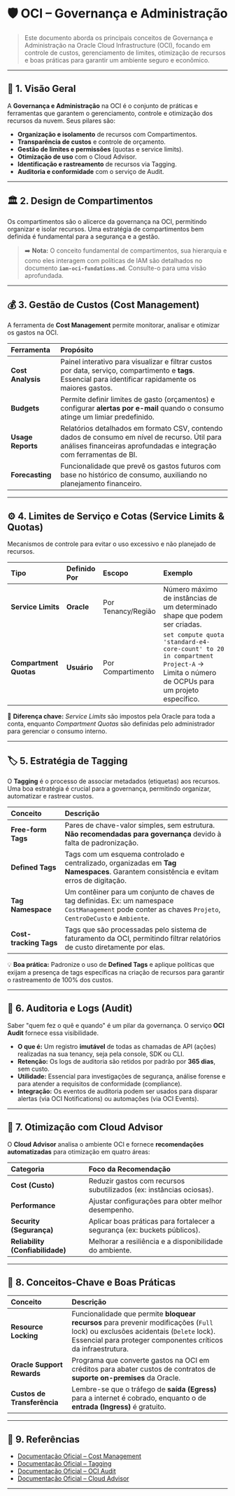 # 🛡️ OCI – Governança e Administração

> Este documento aborda os principais conceitos de Governança e Administração na Oracle Cloud Infrastructure (OCI), focando em controle de custos, gerenciamento de limites, otimização de recursos e boas práticas para garantir um ambiente seguro e econômico.

---

## 🧭 1. Visão Geral

A **Governança e Administração** na OCI é o conjunto de práticas e ferramentas que garantem o gerenciamento, controle e otimização dos recursos da nuvem. Seus pilares são:
- **Organização e isolamento** de recursos com Compartimentos.
- **Transparência de custos** e controle de orçamento.
- **Gestão de limites e permissões** (quotas e service limits).
- **Otimização de uso** com o Cloud Advisor.
- **Identificação e rastreamento** de recursos via Tagging.
- **Auditoria e conformidade** com o serviço de Audit.

---

## 🏛️ 2. Design de Compartimentos

Os compartimentos são o alicerce da governança na OCI, permitindo organizar e isolar recursos. Uma estratégia de compartimentos bem definida é fundamental para a segurança e a gestão.

> ➡️ **Nota:** O conceito fundamental de compartimentos, sua hierarquia e como eles interagem com políticas de IAM são detalhados no documento **`iam-oci-fundations.md`**. Consulte-o para uma visão aprofundada.

---

## 💰 3. Gestão de Custos (Cost Management)

A ferramenta de **Cost Management** permite monitorar, analisar e otimizar os gastos na OCI.

| Ferramenta | Propósito |
| :--- | :--- |
| **Cost Analysis** | Painel interativo para visualizar e filtrar custos por data, serviço, compartimento e **tags**. Essencial para identificar rapidamente os maiores gastos. |
| **Budgets** | Permite definir limites de gasto (orçamentos) e configurar **alertas por e-mail** quando o consumo atinge um limiar predefinido. |
| **Usage Reports** | Relatórios detalhados em formato CSV, contendo dados de consumo em nível de recurso. Útil para análises financeiras aprofundadas e integração com ferramentas de BI. |
| **Forecasting** | Funcionalidade que prevê os gastos futuros com base no histórico de consumo, auxiliando no planejamento financeiro. |

---

## ⚙️ 4. Limites de Serviço e Cotas (Service Limits & Quotas)

Mecanismos de controle para evitar o uso excessivo e não planejado de recursos.

| Tipo | Definido Por | Escopo | Exemplo |
| :--- | :--- | :--- | :--- |
| **Service Limits** | **Oracle** | Por Tenancy/Região | Número máximo de instâncias de um determinado shape que podem ser criadas. |
| **Compartment Quotas**| **Usuário** | Por Compartimento | `set compute quota 'standard-e4-core-count' to 20 in compartment Project-A` → Limita o número de OCPUs para um projeto específico. |

🔸 **Diferença chave:** *Service Limits* são impostos pela Oracle para toda a conta, enquanto *Compartment Quotas* são definidas pelo administrador para gerenciar o consumo interno.

---

## 🏷️ 5. Estratégia de Tagging

O **Tagging** é o processo de associar metadados (etiquetas) aos recursos. Uma boa estratégia é crucial para a governança, permitindo organizar, automatizar e rastrear custos.

| Conceito | Descrição |
| :--- | :--- |
| **Free-form Tags** | Pares de chave-valor simples, sem estrutura. **Não recomendadas para governança** devido à falta de padronização. |
| **Defined Tags** | Tags com um esquema controlado e centralizado, organizadas em **Tag Namespaces**. Garantem consistência e evitam erros de digitação. |
| **Tag Namespace** | Um contêiner para um conjunto de chaves de tag definidas. Ex: um namespace `CostManagement` pode conter as chaves `Projeto`, `CentroDeCusto` e `Ambiente`. |
| **Cost-tracking Tags** | Tags que são processadas pelo sistema de faturamento da OCI, permitindo filtrar relatórios de custo diretamente por elas. |

💡 **Boa prática:** Padronize o uso de **Defined Tags** e aplique políticas que exijam a presença de tags específicas na criação de recursos para garantir o rastreamento de 100% dos custos.

---

## 📜 6. Auditoria e Logs (Audit)

Saber "quem fez o quê e quando" é um pilar da governança. O serviço **OCI Audit** fornece essa visibilidade.

- **O que é:** Um registro **imutável** de todas as chamadas de API (ações) realizadas na sua tenancy, seja pela console, SDK ou CLI.
- **Retenção:** Os logs de auditoria são retidos por padrão por **365 dias**, sem custo.
- **Utilidade:** Essencial para investigações de segurança, análise forense e para atender a requisitos de conformidade (compliance).
- **Integração:** Os eventos de auditoria podem ser usados para disparar alertas (via OCI Notifications) ou automações (via OCI Events).

---

## 🧠 7. Otimização com Cloud Advisor

O **Cloud Advisor** analisa o ambiente OCI e fornece **recomendações automatizadas** para otimização em quatro áreas:

| Categoria | Foco da Recomendação |
| :--- | :--- |
| **Cost (Custo)** | Reduzir gastos com recursos subutilizados (ex: instâncias ociosas). |
| **Performance** | Ajustar configurações para obter melhor desempenho. |
| **Security (Segurança)** | Aplicar boas práticas para fortalecer a segurança (ex: buckets públicos). |
| **Reliability (Confiabilidade)** | Melhorar a resiliência e a disponibilidade do ambiente. |

---

## 🔑 8. Conceitos-Chave e Boas Práticas

| Conceito | Descrição |
| :--- | :--- |
| **Resource Locking** | Funcionalidade que permite **bloquear recursos** para prevenir modificações (`Full` lock) ou exclusões acidentais (`Delete` lock). Essencial para proteger componentes críticos da infraestrutura. |
| **Oracle Support Rewards** | Programa que converte gastos na OCI em créditos para abater custos de contratos de **suporte on-premises** da Oracle. |
| **Custos de Transferência** | Lembre-se que o tráfego de **saída (Egress)** para a internet é cobrado, enquanto o de **entrada (Ingress)** é gratuito. |

---

## 📘 9. Referências
- [Documentação Oficial – Cost Management](https://docs.oracle.com/en-us/iaas/Content/Billing/Concepts/costanalysisoverview.htm)
- [Documentação Oficial – Tagging](https://docs.oracle.com/en-us/iaas/Content/Tagging/Concepts/taggingoverview.htm)
- [Documentação Oficial – OCI Audit](https://docs.oracle.com/en-us/iaas/Content/Audit/home.htm)
- [Documentação Oficial – Cloud Advisor](https://docs.oracle.com/en-us/iaas/Content/CloudAdvisor/Concepts/cloudadvisoroverview.htm)

---